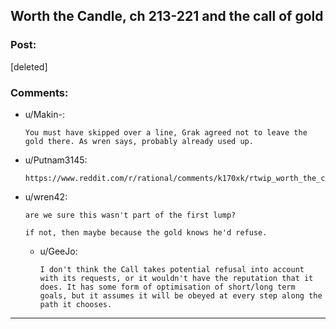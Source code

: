 ## Worth the Candle, ch 213-221 and the call of gold

### Post:

[deleted]

### Comments:

- u/Makin-:
  ```
  You must have skipped over a line, Grak agreed not to leave the gold there. As wren says, probably already used up.
  ```

- u/Putnam3145:
  ```
  https://www.reddit.com/r/rational/comments/k170xk/rtwip_worth_the_candle_ch_213221/gdt0p8n/
  ```

- u/wren42:
  ```
  are we sure this wasn't part of the first lump?

  if not, then maybe because the gold knows he'd refuse.
  ```

  - u/GeeJo:
    ```
    I don't think the Call takes potential refusal into account with its requests, or it wouldn't have the reputation that it does. It has some form of optimisation of short/long term goals, but it assumes it will be obeyed at every step along the path it chooses.
    ```

---

